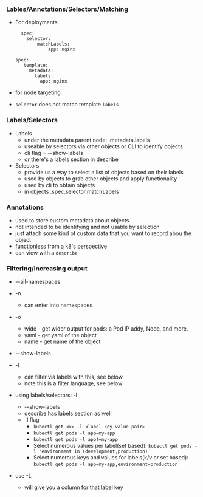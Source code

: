 ### Lables/Annotations/Selectors/Matching

* For deployments
    ```
      spec:
        selector:
            matchLabels:
                app: nginx
  ````
   ```
  spec:
      template:
        metadata:
          labels:
            app: nginx
  ```
* for node targeting

* `selector` does not match template `labels`

### Labels/Selectors
* Labels
    * under the metadata parent node: .metadata.labels
    * useable by selectors via other objects or CLI to identify objects
    * cli flag = --show-labels
    * or there's a labels section in describe
* Selectors
    * provide us a way to select a list of objects based on their labels
    * used by objects to grab other objects and apply functionality
    * used by cli to obtain objects
    * in objects .spec.selector.matchLabels
    
### Annotations
* used to store custom metadata about objects
* not intended to be identifying and not usable by selection
* just attach some kind of custom data that you want to record abou the object
* functionless from a k8's perspective
* can view with a `describe`

### Filtering/Increasing output
* --all-namespaces
* -n <namespace>
    * can enter into namespaces
* -o 
    * wide - get wider output for pods: a Pod IP addy, Node, and more.
    * yaml - get yaml of the object
    * name - get name of the object
    
* --show-labels
* -l
    * can filter via labels with this, see below
    * note this is a filter language, see below

* using labels/selectors: -l
    * --show-labels
    * describe has labels section as well
    * -l flag
        * `kubectl get <x> -l <label key value pair>`
        * `kubectl get pods -l app=my-app`
        * `kubectl get pods -l app!=my-app`
        * Select numerous values per label(set based): `kubectl get pods -l 'environment in (development,production)`        
        * Select numerous keys and values for labels(k/v or set based): `kubectl get pods -l app=my-app,environment=production`

* use -L
    * will give you a column for that label key